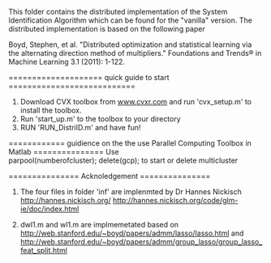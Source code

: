 This folder contains the distributed implementation of the System Identification Algorithm which can be found for the "vanilla" version. The distributed implementation is based on the following paper

Boyd, Stephen, et al. "Distributed optimization and statistical learning via the alternating direction method of multipliers." Foundations and Trends® in Machine Learning 3.1 (2011): 1-122.

==================== quick guide to start ===========================

1. Download CVX toolbox from www.cvxr.com and run 'cvx_setup.m' to install the toolbox.
2. Run 'start_up.m' to the toolbox to your directory
3. RUN 'RUN_DistriID.m' and have fun!

============ guidience on the the use Parallel Computing Toolbox in Matlab =============== 
Use     
parpool(numberofcluster);
delete(gcp);
to start or delete multicluster

=============== Acknoledgement ===============

1. The four files in folder 'inf' are implenmted by Dr Hannes Nickisch
http://hannes.nickisch.org/
http://hannes.nickisch.org/code/glm-ie/doc/index.html

2. dwl1.m and wl1.m are implmemetated based on 
http://web.stanford.edu/~boyd/papers/admm/lasso/lasso.html
and 
http://web.stanford.edu/~boyd/papers/admm/group_lasso/group_lasso_feat_split.html



